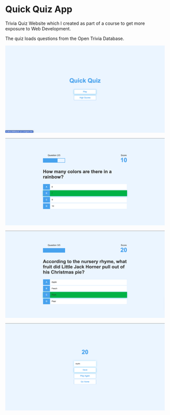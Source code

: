 # Quick Quiz App

Trivia Quiz Website which I created as part of a course to get more exposure to Web Development. 

The quiz loads questions from the Open Trivia Database. 

![](home.png)

![](question.png)

![](question-2.png)

![](end.png)

